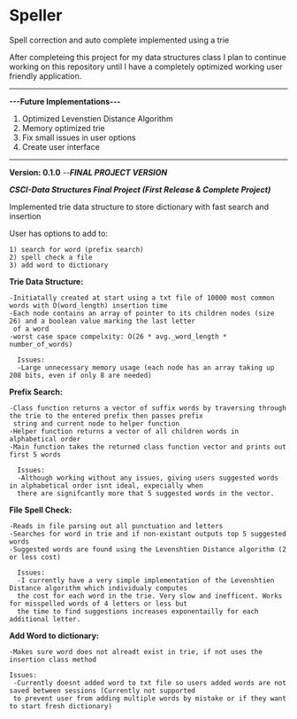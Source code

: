# Speller
Spell correction and auto complete implemented using a trie

After completeing this project for my data structures class I plan to continue working on this repository
until I have a completely optimized working user friendly application.

__________________________________________________________________________________
**---Future Implementations---**
1) Optimized Levenstien Distance Algorithm
2) Memory optimized trie
3) Fix small issues in user options
4) Create user interface
______________________________________________________________________________________

**Version: 0.1.0**
--***FINAL PROJECT VERSION***

 ***CSCI-Data Structures Final Project (First Release & Complete Project)***

  Implemented trie data structure to store dictionary with fast search and insertion 
  
  User has options to add to:
  
    1) search for word (prefix search)
    2) spell check a file 
    3) add word to dictionary
  
  **Trie Data Structure:**
  
    -Initiatally created at start using a txt file of 10000 most common words with O(word_length) insertion time
    -Each node contains an array of pointer to its children nodes (size 26) and a boolean value marking the last letter 
     of a word
    -worst case space compelxity: O(26 * avg._word_length * number_of_words)
    
      Issues:
      -Large unnecessary memory usage (each node has an array taking up 208 bits, even if only 8 are needed)
 
  **Prefix Search:**
  
    -Class function returns a vector of suffix words by traversing through the trie to the entered prefix then passes prefix 
     string and current node to helper function 
    -Helper function returns a vector of all children words in alphabetical order
    -Main function takes the returned class function vector and prints out first 5 words
    
      Issues:
      -Although working without any issues, giving users suggested words in alphabetical order isnt ideal, expecially when
      there are signifcantly more that 5 suggested words in the vector.
  
  **File Spell Check:**
  
    -Reads in file parsing out all punctuation and letters
    -Searches for word in trie and if non-existant outputs top 5 suggested words
    -Suggested words are found using the Levenshtien Distance algorithm (2 or less cost)
    
      Issues:
      -I currently have a very simple implementation of the Levenshtien Distance algorithm which individualy computes
      the cost for each word in the trie. Very slow and inefficent. Works for misspelled words of 4 letters or less but
      the time to find suggestions increases exponentailly for each additional letter.
  
  **Add Word to dictionary:**
  
    -Makes sure word does not alreadt exist in trie, if not uses the insertion class method
    
    Issues: 
     -Currently doesnt added word to txt file so users added words are not saved between sessions (Currently not supported
     to prevent user from adding multiple words by mistake or if they want to start fresh dictionary)



